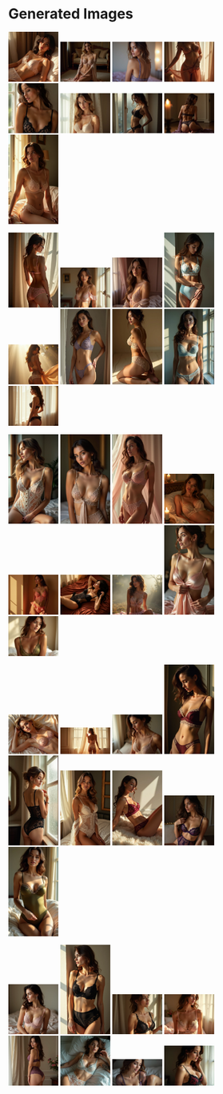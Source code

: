 # Generated Images



<img src="2025_06_29_01.webp" width="100"/> <img src="2025_06_29_02.webp" width="100"/> <img src="2025_06_29_03.webp" width="100"/> <img src="2025_06_29_04.webp" width="100"/> <img src="2025_06_29_05.webp" width="100"/> <img src="2025_06_29_06.webp" width="100"/> <img src="2025_06_29_07.webp" width="100"/> <img src="2025_06_29_08.webp" width="100"/> <img src="2025_06_29_09.webp" width="100"/>

<img src="2025_06_29_10.webp" width="100"/> <img src="2025_06_29_11.webp" width="100"/> <img src="2025_06_29_12.webp" width="100"/> <img src="2025_06_29_13.webp" width="100"/> <img src="2025_06_29_14.webp" width="100"/> <img src="2025_06_29_15.webp" width="100"/> <img src="2025_06_29_16.webp" width="100"/> <img src="2025_06_29_17.webp" width="100"/> <img src="2025_06_29_18.webp" width="100"/>

<img src="2025_06_29_19.webp" width="100"/> <img src="2025_06_29_20.webp" width="100"/> <img src="2025_06_29_21.webp" width="100"/> <img src="2025_06_29_22.webp" width="100"/> <img src="2025_06_29_23.webp" width="100"/> <img src="2025_06_29_24.webp" width="100"/> <img src="2025_06_29_25.webp" width="100"/> <img src="2025_06_29_26.webp" width="100"/> <img src="2025_06_29_27.webp" width="100"/>

<img src="2025_06_29_28.webp" width="100"/> <img src="2025_06_29_29.webp" width="100"/> <img src="2025_06_29_30.webp" width="100"/> <img src="2025_06_29_31.webp" width="100"/> <img src="2025_06_29_32.webp" width="100"/> <img src="2025_06_29_33.webp" width="100"/> <img src="2025_06_29_34.webp" width="100"/> <img src="2025_06_29_35.webp" width="100"/> <img src="2025_06_29_36.webp" width="100"/>

<img src="2025_06_29_37.webp" width="100"/> <img src="2025_06_29_38.webp" width="100"/> <img src="2025_06_29_39.webp" width="100"/> <img src="2025_06_29_40.webp" width="100"/> <img src="2025_06_29_41.webp" width="100"/> <img src="2025_06_29_42.webp" width="100"/> <img src="2025_06_29_43.webp" width="100"/> <img src="2025_06_29_44.webp" width="100"/>